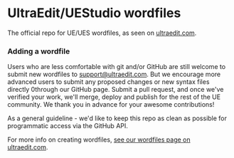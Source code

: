 # UltraEdit/UEStudio wordfiles

The official repo for UE/UES wordfiles, as seen on [ultraedit.com](http://www.ultraedit.com/downloads/extras/wordfiles.html).

### Adding a wordfile
Users who are less comfortable with git and/or GitHub are still welcome to submit new wordfiles to support@ultraedit.com. But we encourage
more advanced users to submit any proposed changes or new syntax files directly 0through our GitHub page. Submit a pull request, and once we've 
verified your work, we'll merge, deploy and publish for the rest of the UE community. We thank you in advance for your awesome contributions!

As a general guideline - we'd like to keep this repo as clean as possible for programmatic access via the GitHub API.

For more info on creating wordfiles, [see our wordfiles page on ultraedit.com](http://www.ultraedit.com/downloads/extras/wordfiles.html).


